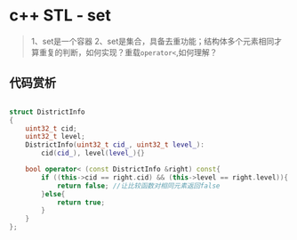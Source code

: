 # c++ STL - set


> 1、set是一个容器
> 2、set是集合，具备去重功能；结构体多个元素相同才算重复的判断，如何实现？重载`operator<`,如何理解？


## 代码赏析

``` c++

struct DistrictInfo
{
    uint32_t cid;
    uint32_t level;
    DistrictInfo(uint32_t cid_, uint32_t level_):
        cid(cid_), level(level_){}

    bool operator< (const DistrictInfo &right) const{
        if ((this->cid == right.cid) && (this->level == right.level)){
            return false; //让比较函数对相同元素返回false
        }else{
            return true;
        }
    }
};

```